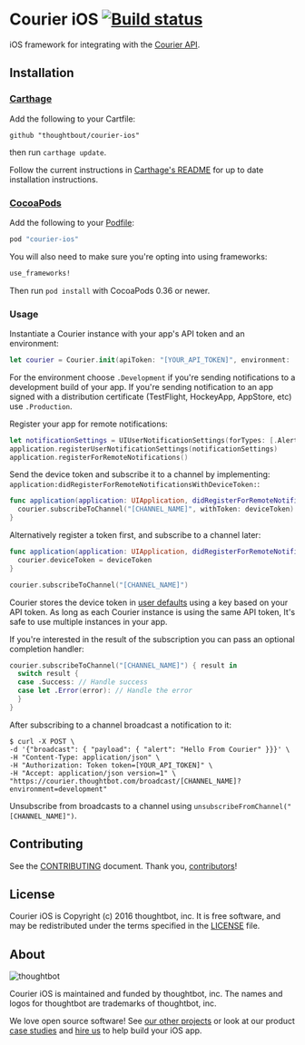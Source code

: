 # Courier iOS [![Build status](https://circleci.com/gh/thoughtbot/courier-ios.svg?style=shield&circle-token=061ff707780f9fb3093d68d5dbf909e2cdf8099a)](https://circleci.com/gh/thoughtbot/courier-ios)

iOS framework for integrating with the [Courier API].

[Courier API]: https://courier.thoughtbot.com

## Installation

### [Carthage]

[Carthage]: https://github.com/Carthage/Carthage

Add the following to your Cartfile:

```
github "thoughtbout/courier-ios"
```

then run `carthage update`.

Follow the current instructions in [Carthage's README][carthage-installation] for up to date installation instructions.

[carthage-installation]:
https://github.com/Carthage/Carthage#adding-frameworks-to-an-application

### [CocoaPods]

[CocoaPods]: http://cocoapods.org

Add the following to your [Podfile](http://guides.cocoapods.org/using/the-podfile.html):

```ruby
pod "courier-ios"
```

You will also need to make sure you're opting into using frameworks:

```ruby
use_frameworks!
```

Then run `pod install` with CocoaPods 0.36 or newer.

### Usage

Instantiate a Courier instance with your app's API token and an environment:

```swift
let courier = Courier.init(apiToken: "[YOUR_API_TOKEN]", environment: .Development)
```

For the environment choose `.Development` if you're sending notifications to a development build of your app. If you're sending notification to an app signed with a distribution certificate (TestFlight, HockeyApp, AppStore, etc) use `.Production`.

Register your app for remote notifications:

```swift
let notificationSettings = UIUserNotificationSettings(forTypes: [.Alert, .Badge, .Sound], categories: .None)
application.registerUserNotificationSettings(notificationSettings)
application.registerForRemoteNotifications()
```

Send the device token and subscribe it to a channel by implementing:
`application:didRegisterForRemoteNotificationsWithDeviceToken:`:

```swift
func application(application: UIApplication, didRegisterForRemoteNotificationsWithDeviceToken deviceToken: NSData) {
  courier.subscribeToChannel("[CHANNEL_NAME]", withToken: deviceToken)
}
```

Alternatively register a token first, and subscribe to a channel later:

```swift
func application(application: UIApplication, didRegisterForRemoteNotificationsWithDeviceToken deviceToken: NSData) {
  courier.deviceToken = deviceToken
}
```

```swift
courier.subscribeToChannel("[CHANNEL_NAME]")
```

Courier stores the device token in [user defaults] using a key based on your API token. As long as each Courier instance is using the same API token, It's safe to use multiple instances in your app. 

If you're interested in the result of the subscription you can pass an optional completion handler:

```swift
courier.subscribeToChannel("[CHANNEL_NAME]") { result in
  switch result {
  case .Success: // Handle success
  case let .Error(error): // Handle the error
  }
}
```

[user defaults]: https://developer.apple.com/library/mac/documentation/Cocoa/Reference/Foundation/Classes/NSUserDefaults_Class/

After subscribing to a channel broadcast a notification to it:

```
$ curl -X POST \
-d '{"broadcast": { "payload": { "alert": "Hello From Courier" }}}' \
-H "Content-Type: application/json" \
-H "Authorization: Token token=[YOUR_API_TOKEN]" \
-H "Accept: application/json version=1" \
"https://courier.thoughtbot.com/broadcast/[CHANNEL_NAME]?environment=development"
```

Unsubscribe from broadcasts to a channel using
`unsubscribeFromChannel("[CHANNEL_NAME]")`.

## Contributing

See the [CONTRIBUTING] document. Thank you, [contributors]!

[CONTRIBUTING]: CONTRIBUTING.md
[contributors]: https://github.com/thoughtbot/courier-ios/graphs/contributors

## License

Courier iOS is Copyright (c) 2016 thoughtbot, inc. It is free software, and may be redistributed under the terms specified in the [LICENSE] file.

[LICENSE]: /LICENSE

## About

![thoughtbot](https://thoughtbot.com/logo.png)

Courier iOS is maintained and funded by thoughtbot, inc. The names and logos for thoughtbot are trademarks of thoughtbot, inc.

We love open source software! See [our other projects][community] or look at
our product [case studies] and [hire us][hire] to help build your iOS app.

[community]: https://thoughtbot.com/community?utm_source=github
[case studies]: https://thoughtbot.com/ios?utm_source=github
[hire]: https://thoughtbot.com/hire-us?utm_source=github
